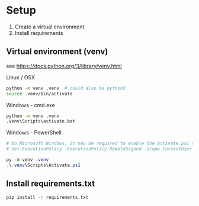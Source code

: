# Setup

1. Create a virtual environment
2. Install requirements

## Virtual environment (venv)

see <https://docs.python.org/3/library/venv.html>

Linux / OSX

```sh
python -m venv .venv  # could also be python3
source .venv/bin/activate
```

Windows - cmd.exe

```bat
python -m venv .venv
.venv\Scripts\activate.bat
```

Windows - PowerShell

```PowerShell
# On Microsoft Windows, it may be required to enable the Activate.ps1 script by setting the execution policy for the user. You can do this by issuing the following PowerShell command:
# Set-ExecutionPolicy -ExecutionPolicy RemoteSigned -Scope CurrentUser

py -m venv .venv
.\.venv\Scripts\Activate.ps1

```

## Install requirements.txt

```bat
pip install -r requirements.txt
```
